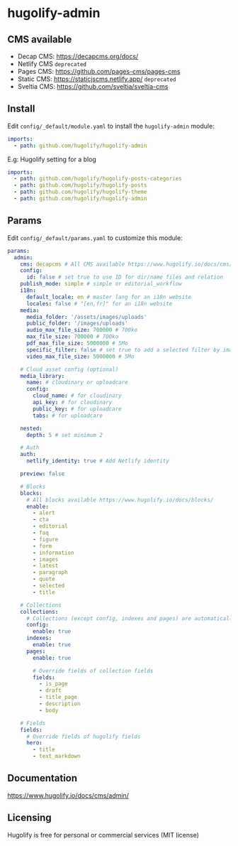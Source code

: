 # hugolify-admin

## CMS available

- Decap CMS: https://decapcms.org/docs/
- Netlify CMS `deprecated`
- Pages CMS: https://github.com/pages-cms/pages-cms
- Static CMS: https://staticjscms.netlify.app/ `deprecated`
- Sveltia CMS: https://github.com/sveltia/sveltia-cms

## Install

Edit `config/_default/module.yaml` to install the `hugolify-admin` module:

```yml
imports:
  - path: github.com/hugolify/hugolify-admin
```

E.g: Hugolify setting for a blog

```yml
imports:
  - path: github.com/hugolify/hugolify-posts-categories
  - path: github.com/hugolify/hugolify-posts
  - path: github.com/hugolify/hugolify-theme
  - path: github.com/hugolify/hugolify-admin
```

## Params

Edit `config/_default/params.yaml` to customize this module:

```yml
params:
  admin:
    cms: decapcms # All CMS available https://www.hugolify.io/docs/cms/admin/cms/
    config:
      id: false # set true to use ID for dir/name files and relation
    publish_mode: simple # simple or editorial_workflow
    i18n:
      default_locale: en # master lang for an i18n website
      locales: false # "[en,fr]" for an i18n website
    media:
      media_folder: '/assets/images/uploads'
      public_folder: '/images/uploads'
      audio_max_file_size: 700000 # 700ko
      max_file_size: 700000 # 700ko
      pdf_max_file_size: 5000000 # 5Mo
      specific_filter: false # set true to add a selected filter by image
      video_max_file_size: 5000000 # 5Mo

    # Cloud asset config (optional)
    media_library:
      name: # cloudinary or uploadcare
      config:
        cloud_name: # for cloudinary
        api_key: # for cloudinary
        public_key: # for uploadcare
        tabs: # for uploadcare

    nested:
      depth: 5 # set minimum 2

    # Auth
    auth:
      netlify_identity: true # Add Netlify identity

    preview: false

    # Blocks
    blocks:
      # All blocks available https://www.hugolify.io/docs/blocks/
      enable:
        - alert
        - cta
        - editorial
        - faq
        - figure
        - form
        - information
        - images
        - latest
        - paragraph
        - quote
        - selected
        - title

    # Collections
    collections:
      # Collections (except config, indexes and pages) are automatically added based on Hugo modules config, but you can hide a collection if needed.
      config:
        enable: true
      indexes:
        enable: true
      pages:
        enable: true

        # Override fields of collection fields
        fields:
          - is_page
          - draft
          - title_page
          - description
          - body

    # Fields
    fields:
      # Override fields of hugolify fields
      hero:
        - title
        - text_markdown
```

## Documentation

https://www.hugolify.io/docs/cms/admin/

## Licensing

Hugolify is free for personal or commercial services (MIT license)
